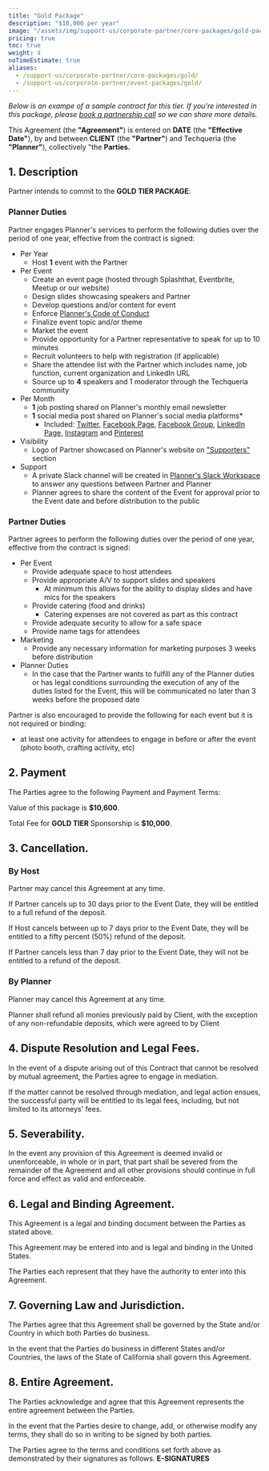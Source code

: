 ```yaml
---
title: "Gold Package"
description: "$10,000 per year"
image: "/assets/img/support-us/corporate-partner/core-packages/gold-package.png"
pricing: true
toc: true
weight: 4
noTimeEstimate: true
aliases:
  - /support-us/corporate-partner/core-packages/gold/
  - /support-us/corporate-partner/event-packages/gold/
---
```


_Below is an exampe of a sample contract for this tier. If you're interested in this package, please [book a partnership call](https://calendly.com/techqueria/hello/?source=website) so we can share more details._

This Agreement (the **"Agreement"**) is entered on **DATE** (the **"Effective Date"**), by and between **CLIENT** (the **"Partner"**) and Techqueria (the **"Planner"**), collectively "the **Parties.**

## 1. Description

Partner intends to commit to the **GOLD TIER PACKAGE**:

### Planner Duties

Partner engages Planner's services to perform the following duties over the period of one year, effective from the contract is signed:

- Per Year
  - Host **1** event with the Partner
- Per Event
  - Create an event page (hosted through Splashthat, Eventbrite, Meetup or our website)
  - Design slides showcasing speakers and Partner
  - Develop questions and/or content for event
  - Enforce [Planner's Code of Conduct](https://techqueria.org/about/code-of-conduct/)
  - Finalize event topic and/or theme
  - Market the event
  - Provide opportunity for a Partner representative to speak for up to 10 minutes
  - Recruit volunteers to help with registration (if applicable)
  - Share the attendee list with the Partner which includes name, job function, current organization and LinkedIn URL
  - Source up to **4** speakers and 1 moderator through the Techqueria community
- Per Month
  - **1** job posting shared on Planner's monthly email newsletter
  - **1** social media post shared on Planner's social media platforms*
    - Included: [Twitter](https://twitter.com/techqueria), [Facebook Page](https://facebook.com/techqueria), [Facebook Group](https://facebook.com/groups/techqueria), [LinkedIn Page](https://linkedin.com/company/techqueria), [Instagram](https://instagram.com/techqueria) and [Pinterest](https://pinterest.com/techqueria)
- Visibility
  - Logo of Partner showcased on Planner's website on ["Supporters"](https://techqueria.org/supporters/) section
- Support
  - A private Slack channel will be created in [Planner's Slack Workspace](https://techqueria.org/slack) to answer any questions between Partner and Planner
  - Planner agrees to share the content of the Event for approval prior to the Event date and before distribution to the public

### Partner Duties

Partner agrees to perform the following duties over the period of one year, effective from the contract is signed:

- Per Event
  - Provide adequate space to host attendees
  - Provide appropriate A/V to support slides and speakers
    - At minimum this allows for the ability to display slides and have mics for the speakers
  - Provide catering (food and drinks)
    - Catering expenses are not covered as part as this contract
  - Provide adequate security to allow for a safe space
  - Provide name tags for attendees
- Marketing
  - Provide any necessary information for marketing purposes 3 weeks before distribution
- Planner Duties
  - In the case that the Partner wants to fulfill any of the Planner duties or has legal conditions surrounding the execution of any of the duties listed for the Event, this will be communicated no later than 3 weeks before the proposed date

Partner is also encouraged to provide the following for each event but it is not required or binding:

- at least one activity for attendees to engage in before or after the event (photo booth, crafting activity, etc)

## 2. Payment

The Parties agree to the following Payment and Payment Terms:

Value of this package is **$10,600**.

Total Fee for **GOLD TIER** Sponsorship is **$10,000**.

## 3. Cancellation.

### By Host

Partner may cancel this Agreement at any time.

If Partner cancels up to 30 days prior to the Event Date, they will be entitled to a full refund of the deposit.

If Host cancels between up to 7 days prior to the Event Date, they will be entitled to a fifty percent (50%) refund of the deposit.

If Partner cancels less than 7 day prior to the Event Date, they will not be entitled to a refund of the deposit.

### By Planner

Planner may cancel this Agreement at any time.

Planner shall refund all monies previously paid by Client, with the exception of any non-refundable deposits, which were agreed to by Client

## 4. Dispute Resolution and Legal Fees.

In the event of a dispute arising out of this Contract that cannot be resolved by mutual agreement, the Parties agree to engage in mediation.

If the matter cannot be resolved through mediation, and legal action ensues, the successful party will be entitled to its legal fees, including, but not limited to its attorneys' fees.

## 5. Severability.

In the event any provision of this Agreement is deemed invalid or unenforceable, in whole or in part, that part shall be severed from the remainder of the Agreement and all other provisions should continue in full force and effect as valid and enforceable.

## 6. Legal and Binding Agreement.

This Agreement is a legal and binding document between the Parties as stated above.

This Agreement may be entered into and is legal and binding in the United States.

The Parties each represent that they have the authority to enter into this Agreement.

## 7. Governing Law and Jurisdiction.

The Parties agree that this Agreement shall be governed by the State and/or Country in which both Parties do business.

In the event that the Parties do business in different States and/or Countries, the laws of the State of California shall govern this Agreement.

## 8. Entire Agreement.

The Parties acknowledge and agree that this Agreement represents the entire agreement between the Parties.

In the event that the Parties desire to change, add, or otherwise modify any terms, they shall do so in writing to be signed by both parties.

The Parties agree to the terms and conditions set forth above as demonstrated by their signatures as follows. **E-SIGNATURES**